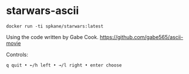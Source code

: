 # starwars-ascii

`docker run -ti spkane/starwars:latest`

Using the code written by Gabe Cook.
https://github.com/gabe565/ascii-movie

Controls:
```
q quit • ←/h left • →/l right • enter choose
```

